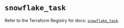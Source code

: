 # `snowflake_task`

Refer to the Terraform Registry for docs: [`snowflake_task`](https://registry.terraform.io/providers/snowflake-labs/snowflake/0.83.1/docs/resources/task).
